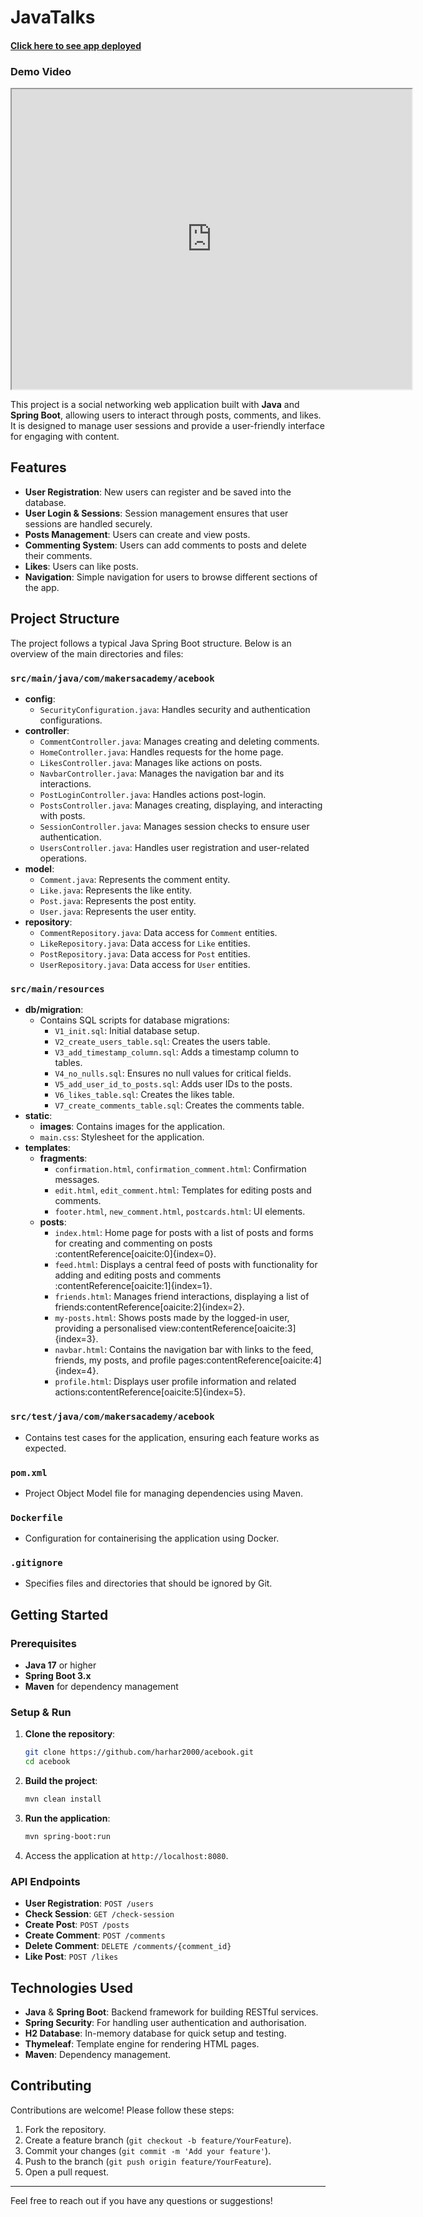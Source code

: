 # JavaTalks

#### [Click here to see app deployed ](https://jacebook-app-latest-erwi.onrender.com/)


### Demo Video

<iframe src="https://drive.google.com/uc?export=download&id=1vk7H8ELNJt_RngW5tjKKBTsHPq269o1W" width="640" height="480" allow="autoplay"></iframe>





This project is a social networking web application built with **Java** and **Spring Boot**, allowing users to interact through posts, comments, and likes. It is designed to manage user sessions and provide a user-friendly interface for engaging with content.

## Features

- **User Registration**: New users can register and be saved into the database.
- **User Login & Sessions**: Session management ensures that user sessions are handled securely.
- **Posts Management**: Users can create and view posts.
- **Commenting System**: Users can add comments to posts and delete their comments.
- **Likes**: Users can like posts.
- **Navigation**: Simple navigation for users to browse different sections of the app.

## Project Structure

The project follows a typical Java Spring Boot structure. Below is an overview of the main directories and files:

### `src/main/java/com/makersacademy/acebook`

- **config**:
    - `SecurityConfiguration.java`: Handles security and authentication configurations.
- **controller**:
    - `CommentController.java`: Manages creating and deleting comments.
    - `HomeController.java`: Handles requests for the home page.
    - `LikesController.java`: Manages like actions on posts.
    - `NavbarController.java`: Manages the navigation bar and its interactions.
    - `PostLoginController.java`: Handles actions post-login.
    - `PostsController.java`: Manages creating, displaying, and interacting with posts.
    - `SessionController.java`: Manages session checks to ensure user authentication.
    - `UsersController.java`: Handles user registration and user-related operations.
- **model**:
    - `Comment.java`: Represents the comment entity.
    - `Like.java`: Represents the like entity.
    - `Post.java`: Represents the post entity.
    - `User.java`: Represents the user entity.
- **repository**:
    - `CommentRepository.java`: Data access for `Comment` entities.
    - `LikeRepository.java`: Data access for `Like` entities.
    - `PostRepository.java`: Data access for `Post` entities.
    - `UserRepository.java`: Data access for `User` entities.

### `src/main/resources`

- **db/migration**:
    - Contains SQL scripts for database migrations:
        - `V1_init.sql`: Initial database setup.
        - `V2_create_users_table.sql`: Creates the users table.
        - `V3_add_timestamp_column.sql`: Adds a timestamp column to tables.
        - `V4_no_nulls.sql`: Ensures no null values for critical fields.
        - `V5_add_user_id_to_posts.sql`: Adds user IDs to the posts.
        - `V6_likes_table.sql`: Creates the likes table.
        - `V7_create_comments_table.sql`: Creates the comments table.
- **static**:
    - **images**: Contains images for the application.
    - `main.css`: Stylesheet for the application.
- **templates**:
    - **fragments**:
        - `confirmation.html`, `confirmation_comment.html`: Confirmation messages.
        - `edit.html`, `edit_comment.html`: Templates for editing posts and comments.
        - `footer.html`, `new_comment.html`, `postcards.html`: UI elements.
    - **posts**:
        - `index.html`: Home page for posts with a list of posts and forms for creating and commenting on posts&#8203;:contentReference[oaicite:0]{index=0}.
        - `feed.html`: Displays a central feed of posts with functionality for adding and editing posts and comments&#8203;:contentReference[oaicite:1]{index=1}.
        - `friends.html`: Manages friend interactions, displaying a list of friends&#8203;:contentReference[oaicite:2]{index=2}.
        - `my-posts.html`: Shows posts made by the logged-in user, providing a personalised view&#8203;:contentReference[oaicite:3]{index=3}.
        - `navbar.html`: Contains the navigation bar with links to the feed, friends, my posts, and profile pages&#8203;:contentReference[oaicite:4]{index=4}.
        - `profile.html`: Displays user profile information and related actions&#8203;:contentReference[oaicite:5]{index=5}.

### `src/test/java/com/makersacademy/acebook`

- Contains test cases for the application, ensuring each feature works as expected.

### `pom.xml`

- Project Object Model file for managing dependencies using Maven.

### `Dockerfile`

- Configuration for containerising the application using Docker.

### `.gitignore`

- Specifies files and directories that should be ignored by Git.

## Getting Started

### Prerequisites

- **Java 17** or higher
- **Spring Boot 3.x**
- **Maven** for dependency management

### Setup & Run

1. **Clone the repository**:
    ```bash
    git clone https://github.com/harhar2000/acebook.git
    cd acebook
    ```

2. **Build the project**:
    ```bash
    mvn clean install
    ```

3. **Run the application**:
    ```bash
    mvn spring-boot:run
    ```

4. Access the application at `http://localhost:8080`.

### API Endpoints

- **User Registration**: `POST /users`
- **Check Session**: `GET /check-session`
- **Create Post**: `POST /posts`
- **Create Comment**: `POST /comments`
- **Delete Comment**: `DELETE /comments/{comment_id}`
- **Like Post**: `POST /likes`

## Technologies Used

- **Java** & **Spring Boot**: Backend framework for building RESTful services.
- **Spring Security**: For handling user authentication and authorisation.
- **H2 Database**: In-memory database for quick setup and testing.
- **Thymeleaf**: Template engine for rendering HTML pages.
- **Maven**: Dependency management.

## Contributing

Contributions are welcome! Please follow these steps:

1. Fork the repository.
2. Create a feature branch (`git checkout -b feature/YourFeature`).
3. Commit your changes (`git commit -m 'Add your feature'`).
4. Push to the branch (`git push origin feature/YourFeature`).
5. Open a pull request.

---

Feel free to reach out if you have any questions or suggestions!
